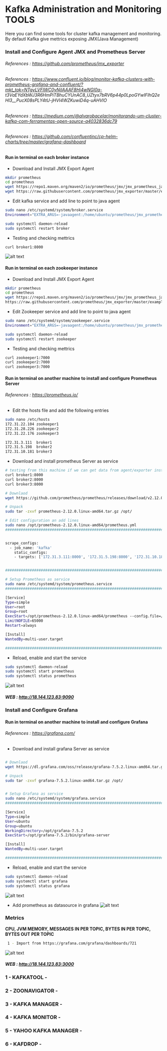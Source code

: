 
# Kafka Administration and Monitoring TOOLS
Here you can find some tools for cluster kafka management and monitoring.
By defautl Kafka give mettrics exposing JMX(Java Management)

### Install and Configure Agent JMX and Prometheus Server 
###### References : https://github.com/prometheus/jmx_exporter
###### References : https://www.confluent.io/blog/monitor-kafka-clusters-with-prometheus-grafana-and-confluent/?mkt_tok=NTgyLVFIWC0yNjIAAAF8Hi4wNGl0q-            t3VaEYdXbWJ3R6HmPiTBhuCYUnAC8_UZtyx7bRV6p44p0LpoGYwIFIhQ2eHl3__PucX08sPLY4tU-jHVI4WZKuwiD4q-uAHVlO
###### References : https://medium.com/@alvarobacelar/monitorando-um-cluster-kafka-com-ferramentas-open-source-a4032836dc79
###### References : https://github.com/confluentinc/cp-helm-charts/tree/master/grafana-dashboard
                    
#### Run in terminal on each broker instance

* Download and Install JMX Export Agent 
```bash
mkdir prometheus
cd prometheus
wget https://repo1.maven.org/maven2/io/prometheus/jmx/jmx_prometheus_javaagent/0.15.0/jmx_prometheus_javaagent-0.15.0.jar
wget https://raw.githubusercontent.com/prometheus/jmx_exporter/master/example_configs/kafka-2_0_0.yml
```

* Edit kafka service and add line to point to java agent
```bash
sudo nano /etc/systemd/system/broker.service
Environment="EXTRA_ARGS=-javaagent:/home/ubuntu/prometheus/jmx_prometheus_javaagent-0.15.0.jar=8000:/home/ubuntu/prometheus/kafka-2_0_0.yml"

sudo systemctl daemon-reload
sudo systemctl restart broker

```

* Testing and checking mettrics
```bash
curl broker1:8000 
```
![alt text](https://achong.blob.core.windows.net/gitimages/prometheus.PNG)


#### Run in terminal on each zookeeper instance

* Download and Install JMX Export Agent 
```bash
mkdir prometheus
cd prometheus
wget https://repo1.maven.org/maven2/io/prometheus/jmx/jmx_prometheus_javaagent/0.15.0/jmx_prometheus_javaagent-0.15.0.jar
https://raw.githubusercontent.com/prometheus/jmx_exporter/master/example_configs/zookeeper.yaml
```

* Edit Zookeeper service and add line to point to java agent
```bash
sudo nano /etc/systemd/system/zookeeper.service
Environment="EXTRA_ARGS=-javaagent:/home/ubuntu/prometheus/jmx_prometheus_javaagent-0.15.0.jar=7000:/home/ubuntu/prometheus/zookeeper.yaml"

sudo systemctl daemon-reload
sudo systemctl restart zookeeper

```

* Testing and checking mettrics
```bash
curl zookeeper1:7000
curl zookeeper2:7000 
curl zookeeper3:7000 
```



#### Run in terminal on another machine to install and configure Prometheus Server
###### References : https://prometheus.io/

* Edit the hosts file and add the following entries 
```bash
sudo nano /etc/hosts
172.31.22.104 zookeeper1
172.31.28.226 zookeeper2
172.31.22.176 zookeeper3

172.31.3.111  broker1
172.31.5.198  broker2
172.31.10.181 broker3
```

* Download and install prometheus Server as service
```bash
# testing from this machine if we can get data from agent/exporter installed ont he broker 
curl broker1:8000
curl broker2:8000
curl broker3:8000

# Downlaod
wget https://github.com/prometheus/prometheus/releases/download/v2.12.0/prometheus-2.12.0.linux-amd64.tar.gz

# Unpack
sudo tar -zxvf prometheus-2.12.0.linux-amd64.tar.gz /opt/

# Edit configuration an add lines
sudo nano /opt/prometheus-2.12.0.linux-amd64/prometheus.yml
################################################################################################


scrape_configs:
  - job_name: 'kafka'
    static_configs:
    - targets: ['172.31.3.111:8000', '172.31.5.198:8000', '172.31.10.181:8000'] #brokers


###############################################################################################

# Setup Prometheus as service
sudo nano /etc/systemd/system/prometheus.service
###############################################################################################################

[Service]
Type=simple
User=root
Group=root
ExecStart=/opt/prometheus-2.12.0.linux-amd64/prometheus --config.file=/opt/prometheus-2.12.0.linux-amd64/prometheus.yml --storage.tsdb.path=/op$
LimitNOFILE=65000
Restart=always

[Install]
WantedBy=multi-user.target

###############################################################################################################
```

* Reload, enable and start the service
```bash
sudo systemctl daemon-reload
sudo systemctl start prometheus
sudo systemctl status prometheus
```
![alt text](https://achong.blob.core.windows.net/gitimages/prometheus_running.PNG)

##### WEB : http://18.144.123.83:9090



### Install and Configure Grafana
#### Run in terminal on another machine to install and configure Grafana
###### References : https://grafana.com/


* Download and install grafana Server as service
```bash

# Downlaod
wget https://dl.grafana.com/oss/release/grafana-7.5.2.linux-amd64.tar.gz

# Unpack
sudo tar -zxvf grafana-7.5.2.linux-amd64.tar.gz /opt/


# Setup Grafana as service
sudo nano /etc/systemd/system/grafana.service
###############################################################################################################

[Service]
Type=simple
User=ubuntu
Group=ubuntu
WorkingDirectory=/opt/grafana-7.5.2
ExecStart=/opt/grafana-7.5.2/bin/grafana-server

[Install]
WantedBy=multi-user.target

###############################################################################################################
```

* Reload, enable and start the service
```bash
sudo systemctl daemon-reload
sudo systemctl start grafana
sudo systemctl status grafana
```
![alt text](https://achong.blob.core.windows.net/gitimages/grafana.PNG)


* Add prometheus as datasource in grafana
![alt text](https://achong.blob.core.windows.net/gitimages/grafana_add_datasource.PNG)

### Metrics
**CPU, JVM MEMORY, MESSAGES IN PER TOPIC, BYTES IN PER TOPIC, BYTES OUT PER TOPIC**
```bash
 1 - Import from https://grafana.com/grafana/dashboards/721 
```
![alt text](https://achong.blob.core.windows.net/gitimages/kafka_overview.PNG)

 
 
##### WEB : http://18.144.123.83:3000



### 1 - KAFKATOOL - 

### 2 - ZOONAVIGATOR - 

### 3 - KAFKA MANAGER - 

### 4 - KAFKA MONITOR -

### 5 - YAHOO KAFKA MANAGER -

### 6 -  KAFDROP -

